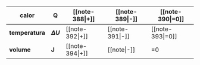| calor           | Q              | [[note-388\|+]] | [[note-389\|-]] | [[note-390\|=0]] |
| --------------- | -------------- | --------------- | --------------- | ---------------- |
| **temperatura** | **$\Delta U$** | [[note-392\|+]] | [[note-391\|-]] | [[note-393\|=0]] |
| **volume**      | **J**          | [[note-394\|+]] | [[note\|-]]     | =0               |


